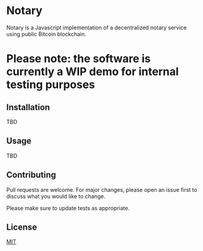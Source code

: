 # Notary

Notary is a Javascript implementation of a decentralized notary service using
public Bitcoin blockchain.

# Please note: the software is currently a WIP demo for internal testing purposes

## Installation

TBD

## Usage

TBD

## Contributing
Pull requests are welcome. For major changes, please open an issue first to discuss what you would like to change.

Please make sure to update tests as appropriate.

## License
[MIT](https://choosealicense.com/licenses/mit/)